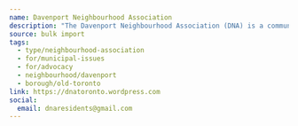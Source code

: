 ```yaml
---
name: Davenport Neighbourhood Association
description: "The Davenport Neighbourhood Association (DNA) is a community residents' group dedicated to the environmental, economic, and social improvement of our neighbourhood. Since 2007, we've been a strong and active voice of community residents in the area between Ossington and Dufferin, and Dupont and Davenport."
source: bulk import
tags:
  - type/neighbourhood-association
  - for/municipal-issues
  - for/advocacy
  - neighbourhood/davenport
  - borough/old-toronto
link: https://dnatoronto.wordpress.com
social:
  email: dnaresidents@gmail.com
---
```


<!-- Community added via bulk import -->
